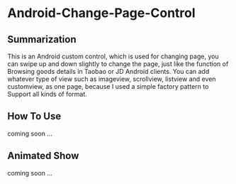 # Android-Change-Page-Control

## Summarization
This is an Android custom control, which is used for changing page, you can swipe up and down slightly to change the page, just like the function of Browsing goods details in Taobao or JD Android clients. You can add whatever type of view such as imageview, scrollview, listview and even customview, as one page, because I used a simple factory pattern to Support all kinds of format.

## How To Use
coming soon ...

## Animated Show
coming soon ...

